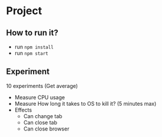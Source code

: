 # Project
## How to run it?
- run `npm install`
- run `npm start`
## Experiment
10 experiments (Get average)
- Measure CPU usage
- Measure How long it takes to OS to kill it? (5 minutes max)
- Effects
  - Can change tab
  - Can close tab
  - Can close browser
